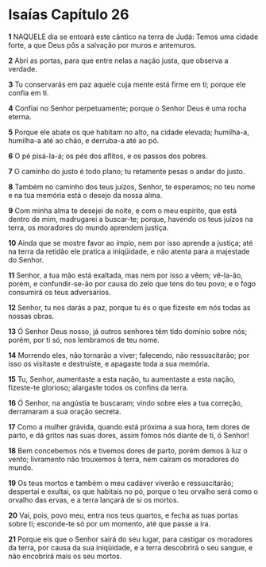 # Isaías Capítulo 26

**1** 	NAQUELE dia se entoará este cântico na terra de Judá: Temos uma cidade forte, a que Deus pôs a salvação por muros e antemuros.

**2** 	Abri as portas, para que entre nelas a nação justa, que observa a verdade.

**3** 	Tu conservarás em paz aquele cuja mente está firme em ti; porque ele confia em ti.

**4** 	Confiai no Senhor perpetuamente; porque o Senhor Deus é uma rocha eterna.

**5** 	Porque ele abate os que habitam no alto, na cidade elevada; humilha-a, humilha-a até ao chão, e derruba-a até ao pó.

**6** 	O pé pisá-la-á; os pés dos aflitos, e os passos dos pobres.

**7** 	O caminho do justo é todo plano; tu retamente pesas o andar do justo.

**8** 	Também no caminho dos teus juízos, Senhor, te esperamos; no teu nome e na tua memória está o desejo da nossa alma.

**9** 	Com minha alma te desejei de noite, e com o meu espírito, que está dentro de mim, madrugarei a buscar-te; porque, havendo os teus juízos na terra, os moradores do mundo aprendem justiça.

**10** 	Ainda que se mostre favor ao ímpio, nem por isso aprende a justiça; até na terra da retidão ele pratica a iniqüidade, e não atenta para a majestade do Senhor.

**11** 	Senhor, a tua mão está exaltada, mas nem por isso a vêem; vê-la-ão, porém, e confundir-se-ão por causa do zelo que tens do teu povo; e o fogo consumirá os teus adversários.

**12** 	Senhor, tu nos darás a paz, porque tu és o que fizeste em nós todas as nossas obras.

**13** 	Ó Senhor Deus nosso, já outros senhores têm tido domínio sobre nós; porém, por ti só, nos lembramos de teu nome.

**14** 	Morrendo eles, não tornarão a viver; falecendo, não ressuscitarão; por isso os visitaste e destruíste, e apagaste toda a sua memória.

**15** 	Tu, Senhor, aumentaste a esta nação, tu aumentaste a esta nação, fizeste-te glorioso; alargaste todos os confins da terra.

**16** 	Ó Senhor, na angústia te buscaram; vindo sobre eles a tua correção, derramaram a sua oração secreta.

**17** 	Como a mulher grávida, quando está próxima a sua hora, tem dores de parto, e dá gritos nas suas dores, assim fomos nós diante de ti, ó Senhor!

**18** 	Bem concebemos nós e tivemos dores de parto, porém demos à luz o vento; livramento não trouxemos à terra, nem caíram os moradores do mundo.

**19** 	Os teus mortos e também o meu cadáver viverão e ressuscitarão; despertai e exultai, os que habitais no pó, porque o teu orvalho será como o orvalho das ervas, e a terra lançará de si os mortos.

**20** 	Vai, pois, povo meu, entra nos teus quartos, e fecha as tuas portas sobre ti; esconde-te só por um momento, até que passe a ira.

**21** 	Porque eis que o Senhor sairá do seu lugar, para castigar os moradores da terra, por causa da sua iniqüidade, e a terra descobrirá o seu sangue, e não encobrirá mais os seu mortos.

